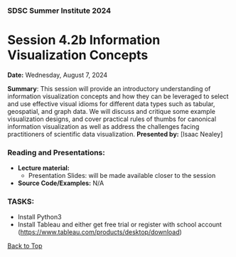### SDSC Summer Institute 2024
# Session 4.2b Information Visualization Concepts

**Date:** Wednesday, August 7, 2024

**Summary**: This session will provide an introductory understanding of information visualization concepts and how they can be leveraged to select and use effective visual idioms for different data types such as tabular, geospatial, and graph data. We will discuss and critique some example visualization designs, and cover practical rules of thumbs for canonical information visualization as well as address the challenges facing practitioners of scientific data visualization.
**Presented by:** [Isaac Nealey]

### Reading and Presentations:
* **Lecture material:**
   * Presentation Slides: will be made available closer to the session
* **Source Code/Examples:** N/A

### TASKS:
* Install Python3
* Install Tableau and either get free trial or register with school account (https://www.tableau.com/products/desktop/download)

[Back to Top](#top)
